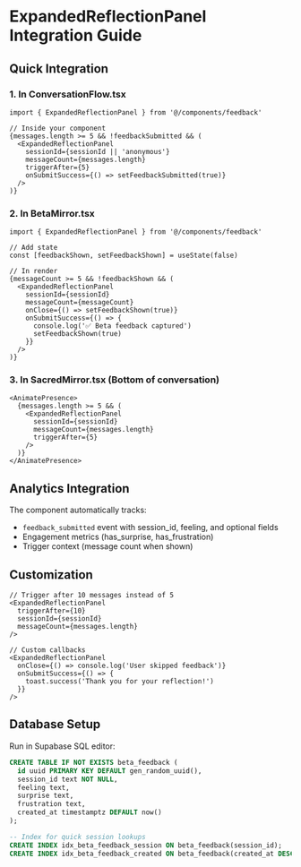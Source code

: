 # ExpandedReflectionPanel Integration Guide

## Quick Integration

### 1. In ConversationFlow.tsx

```tsx
import { ExpandedReflectionPanel } from '@/components/feedback'

// Inside your component
{messages.length >= 5 && !feedbackSubmitted && (
  <ExpandedReflectionPanel
    sessionId={sessionId || 'anonymous'}
    messageCount={messages.length}
    triggerAfter={5}
    onSubmitSuccess={() => setFeedbackSubmitted(true)}
  />
)}
```

### 2. In BetaMirror.tsx

```tsx
import { ExpandedReflectionPanel } from '@/components/feedback'

// Add state
const [feedbackShown, setFeedbackShown] = useState(false)

// In render
{messageCount >= 5 && !feedbackShown && (
  <ExpandedReflectionPanel
    sessionId={sessionId}
    messageCount={messageCount}
    onClose={() => setFeedbackShown(true)}
    onSubmitSuccess={() => {
      console.log('✅ Beta feedback captured')
      setFeedbackShown(true)
    }}
  />
)}
```

### 3. In SacredMirror.tsx (Bottom of conversation)

```tsx
<AnimatePresence>
  {messages.length >= 5 && (
    <ExpandedReflectionPanel
      sessionId={sessionId}
      messageCount={messages.length}
      triggerAfter={5}
    />
  )}
</AnimatePresence>
```

## Analytics Integration

The component automatically tracks:
- `feedback_submitted` event with session_id, feeling, and optional fields
- Engagement metrics (has_surprise, has_frustration)
- Trigger context (message count when shown)

## Customization

```tsx
// Trigger after 10 messages instead of 5
<ExpandedReflectionPanel
  triggerAfter={10}
  sessionId={sessionId}
  messageCount={messages.length}
/>

// Custom callbacks
<ExpandedReflectionPanel
  onClose={() => console.log('User skipped feedback')}
  onSubmitSuccess={() => {
    toast.success('Thank you for your reflection!')
  }}
/>
```

## Database Setup

Run in Supabase SQL editor:

```sql
CREATE TABLE IF NOT EXISTS beta_feedback (
  id uuid PRIMARY KEY DEFAULT gen_random_uuid(),
  session_id text NOT NULL,
  feeling text,
  surprise text,
  frustration text,
  created_at timestamptz DEFAULT now()
);

-- Index for quick session lookups
CREATE INDEX idx_beta_feedback_session ON beta_feedback(session_id);
CREATE INDEX idx_beta_feedback_created ON beta_feedback(created_at DESC);
```